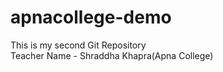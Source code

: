# apnacollege-demo
This is my second Git Repository
<br>
Teacher Name - Shraddha Khapra(Apna College)
